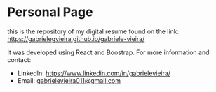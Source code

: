 # Personal Page


this is the repository of my digital resume found on the link: https://gabrielegvieira.github.io/gabriele-vieira/

It was developed using React and Boostrap. 
For more information and contact: 


- LinkedIn: https://www.linkedin.com/in/gabrielevieira/
- Email: gabrielevieira011@gmail.com